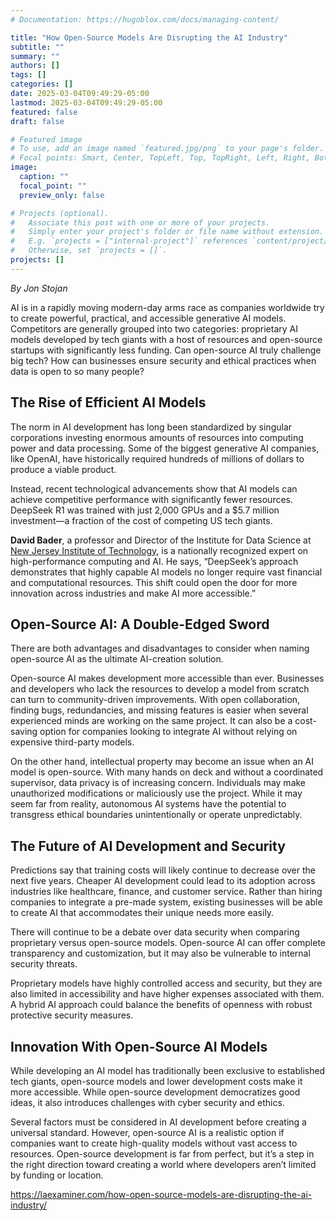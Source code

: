 ```yaml
---
# Documentation: https://hugoblox.com/docs/managing-content/

title: "How Open-Source Models Are Disrupting the AI Industry"
subtitle: ""
summary: ""
authors: []
tags: []
categories: []
date: 2025-03-04T09:49:29-05:00
lastmod: 2025-03-04T09:49:29-05:00
featured: false
draft: false

# Featured image
# To use, add an image named `featured.jpg/png` to your page's folder.
# Focal points: Smart, Center, TopLeft, Top, TopRight, Left, Right, BottomLeft, Bottom, BottomRight.
image:
  caption: ""
  focal_point: ""
  preview_only: false

# Projects (optional).
#   Associate this post with one or more of your projects.
#   Simply enter your project's folder or file name without extension.
#   E.g. `projects = ["internal-project"]` references `content/project/deep-learning/index.md`.
#   Otherwise, set `projects = []`.
projects: []
---
```

*By Jon Stojan*

AI is in a rapidly moving modern-day arms race as companies worldwide try to create powerful, practical, and accessible generative AI models. Competitors are generally grouped into two categories: proprietary AI models developed by tech giants with a host of resources and open-source startups with significantly less funding. Can open-source AI truly challenge big tech? How can businesses ensure security and ethical practices when data is open to so many people?

## The Rise of Efficient AI Models ##

The norm in AI development has long been standardized by singular corporations investing enormous amounts of resources into computing power and data processing. Some of the biggest generative AI companies, like OpenAI, have historically required hundreds of millions of dollars to produce a viable product.

Instead, recent technological advancements show that AI models can achieve competitive performance with significantly fewer resources. DeepSeek R1 was trained with just 2,000 GPUs and a $5.7 million investment—a fraction of the cost of competing US tech giants.

**David Bader**, a professor and Director of the Institute for Data Science at [New Jersey Institute of Technology](https://www.njit.edu/), is a nationally recognized expert on high-performance computing and AI. He says, “DeepSeek’s approach demonstrates that highly capable AI models no longer require vast financial and computational resources. This shift could open the door for more innovation across industries and make AI more accessible.” 

## Open-Source AI: A Double-Edged Sword ##

There are both advantages and disadvantages to consider when naming open-source AI as the ultimate AI-creation solution. 

Open-source AI makes development more accessible than ever. Businesses and developers who lack the resources to develop a model from scratch can turn to community-driven improvements. With open collaboration, finding bugs, redundancies, and missing features is easier when several experienced minds are working on the same project. It can also be a cost-saving option for companies looking to integrate AI without relying on expensive third-party models.

On the other hand, intellectual property may become an issue when an AI model is open-source. With many hands on deck and without a coordinated supervisor, data privacy is of increasing concern. Individuals may make unauthorized modifications or maliciously use the project.  While it may seem far from reality, autonomous AI systems have the potential to transgress ethical boundaries unintentionally or operate unpredictably. 

## The Future of AI Development and Security ##

Predictions say that training costs will likely continue to decrease over the next five years. Cheaper AI development could lead to its adoption across industries like healthcare, finance, and customer service. Rather than hiring companies to integrate a pre-made system, existing businesses will be able to create AI that accommodates their unique needs more easily. 

There will continue to be a debate over data security when comparing proprietary versus open-source models. Open-source AI can offer complete transparency and customization, but it may also be vulnerable to internal security threats. 

Proprietary models have highly controlled access and security, but they are also limited in accessibility and have higher expenses associated with them. A hybrid AI approach could balance the benefits of openness with robust protective security measures.

## Innovation With Open-Source AI Models ##

While developing an AI model has traditionally been exclusive to established tech giants, open-source models and lower development costs make it more accessible. While open-source development democratizes good ideas, it also introduces challenges with cyber security and ethics.

Several factors must be considered in AI development before creating a universal standard. However, open-source AI is a realistic option if companies want to create high-quality models without vast access to resources. Open-source development is far from perfect, but it’s a step in the right direction toward creating a world where developers aren’t limited by funding or location.

https://laexaminer.com/how-open-source-models-are-disrupting-the-ai-industry/
